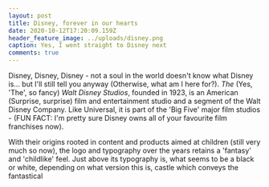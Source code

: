 ```yaml
---
layout: post
title: Disney, forever in our hearts
date: 2020-10-12T17:20:09.159Z
header_feature_image: ../uploads/disney.png
caption: Yes, I went straight to Disney next
comments: true
---
```

Disney, Disney, Disney - not a soul in the world doesn't know what Disney is... but I'll still tell you anyway (Otherwise, what am I here for?). *The* (Yes, 'The', so fancy) *Walt Disney Studios*, founded in 1923, is an American (Surprise, surprise) film and entertainment studio and a segment of the Walt Disney Company. Like Universal, it is part of the 'Big Five' major film studios - (FUN FACT: I'm pretty sure Disney owns all of your favourite film franchises now).

With their origins rooted in content and products aimed at children (still very much so now), the logo and typography over the years retains a 'fantasy' and 'childlike' feel. Just above its typography is, what seems to be a black or white, depending on what version this is, castle which conveys the fantastical